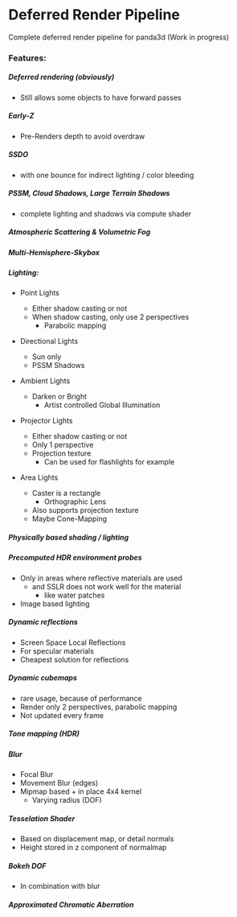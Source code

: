 Deferred Render Pipeline
==============

Complete deferred render pipeline for panda3d (Work in progress)

### Features:

##### Deferred rendering (obviously)
- Still allows some objects to have forward passes

##### Early-Z
- Pre-Renders depth to avoid overdraw

##### SSDO
- with one bounce for indirect lighting / color bleeding

##### PSSM, Cloud Shadows, Large Terrain Shadows
- complete lighting and shadows via compute shader

##### Atmospheric Scattering & Volumetric Fog

##### Multi-Hemisphere-Skybox

##### Lighting:
- Point Lights
    - Either shadow casting or not
    - When shadow casting, only use 2 perspectives
        - Parabolic mapping

- Directional Lights
    - Sun only
    - PSSM Shadows

- Ambient Lights
    - Darken or Bright
        - Artist controlled Global Illumination

- Projector Lights
    - Either shadow casting or not
    - Only 1 perspective
    - Projection texture
        - Can be used for flashlights for example

- Area Lights
    - Caster is a rectangle
        - Orthographic Lens
    - Also supports projection texture
    - Maybe Cone-Mapping

##### Physically based shading / lighting

##### Precomputed HDR environment probes
- Only in areas where reflective materials are used
    - and SSLR does not work well for the material
        - like water patches
- Image based lighting

##### Dynamic reflections
- Screen Space Local Reflections
- For specular materials
- Cheapest solution for reflections

##### Dynamic cubemaps 
- rare usage, because of performance
- Render only 2 perspectives, parabolic mapping
- Not updated every frame

##### Tone mapping (HDR)

##### Blur
- Focal Blur
- Movement Blur (edges)
- Mipmap based + in place 4x4 kernel
    - Varying radius (DOF)

##### Tesselation Shader
- Based on displacement map, or detail normals
- Height stored in z component of normalmap

##### Bokeh DOF
- In combination with blur

##### Approximated Chromatic Aberration

